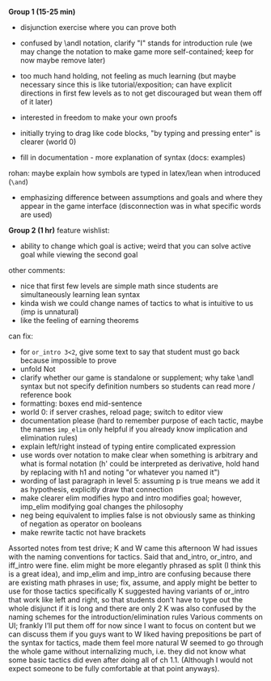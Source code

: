 **Group 1 (15-25 min)**
- disjunction exercise where you can prove both
- confused by \andI notation, clarify "I" stands for introduction rule (we may change the notation to make game more self-contained; keep for now maybe remove later)

- too much hand holding, not feeling as much learning (but maybe necessary since this is like tutorial/exposition; can have explicit directions in first few levels as to not get discouraged but wean them off of it later)

- interested in freedom to make your own proofs

- initially trying to drag like code blocks, "by typing and pressing enter" is clearer (world 0)

- fill in documentation - more explanation of syntax
(docs: examples)

rohan: maybe explain how symbols are typed in latex/lean when introduced (`\and`)

- emphasizing difference between assumptions and goals and where they appear in the game interface (disconnection was in what specific words are used)

**Group 2 (1 hr)**
feature wishlist:
- ability to change which goal is active; weird that you can solve active goal while viewing the second goal

other comments:
- nice that first few levels are simple math since students are simultaneously learning lean syntax
- kinda wish we could change names of tactics to what is intuitive to us (imp is unnatural)
- like the feeling of earning theorems

can fix:
- for `or_intro 3<2`, give some text to say that student must go back because impossible to prove
- unfold Not
- clarify whether our game is standalone or supplement; why take \andI syntax but not specify definition numbers so students can read more / reference book
- formatting: boxes end mid-sentence
- world 0: if server crashes, reload page; switch to editor view
- documentation please (hard to remember purpose of each tactic, maybe the names `imp_elim` only helpful if you already know implication and elimination rules)
- explain left/right instead of typing entire complicated expression
- use words over notation to make clear when something is arbitrary and what is formal notation (h' could be interpreted as derivative, hold hand by replacing with h1 and noting "or whatever you named it")
- wording of last paragraph in level 5: assuming p is true means we add it as hypothesis, explicitly draw that connection
- make clearer elim modifies hypo and intro modifies goal; however, imp_elim modifying goal changes the philosophy
- neg being equivalent to implies false is not obviously same as thinking of negation as operator on booleans
- make rewrite tactic not have brackets

Assorted notes from test drive; K and W came this afternoon
W had issues with the naming conventions for tactics. Said that and_intro, or_intro, and iff_intro were fine. elim might be more elegantly phrased as split (I think this is a great idea), and imp_elim and imp_intro are confusing because there are existing math phrases in use; fix, assume, and apply might be better to use for those tactics specifically
K suggested having variants of or_intro that work like left and right, so that students don’t have to type out the whole disjunct if it is long and there are only 2
K was also confused by the naming schemes for the introduction/elimination rules
Various comments on UI; frankly I’ll put them off for now since I want to focus on content but we can discuss them if you guys want to
W liked having prepositions be part of the syntax for tactics, made them feel more natural
W seemed to go through the whole game without internalizing much, i.e. they did not know what some basic tactics did even after doing all of ch 1.1. (Although I would not expect someone to be fully comfortable at that point anyways).